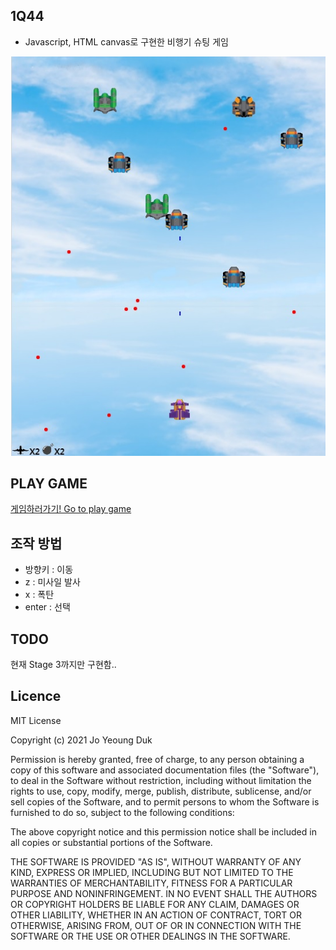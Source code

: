 ## 1Q44
 - Javascript, HTML canvas로 구현한 비행기 슈팅 게임
 
 ![screenshot](./img/game_screenshot.jpg)

## PLAY GAME
<a href="https://timpac31.github.io/page/1q44/main.html" target="_blank">게임하러가기! Go to play game</a>

## 조작 방법
 - 방향키 : 이동
 - z : 미사일 발사
 - x : 폭탄
 - enter : 선택

## TODO
현재 Stage 3까지만 구현함..

## Licence
MIT License

Copyright (c) 2021 Jo Yeoung Duk

Permission is hereby granted, free of charge, to any person obtaining a copy of this software and associated documentation files (the "Software"), to deal in the Software without restriction, including without limitation the rights to use, copy, modify, merge, publish, distribute, sublicense, and/or sell copies of the Software, and to permit persons to whom the Software is furnished to do so, subject to the following conditions:

The above copyright notice and this permission notice shall be included in all copies or substantial portions of the Software.

THE SOFTWARE IS PROVIDED "AS IS", WITHOUT WARRANTY OF ANY KIND, EXPRESS OR IMPLIED, INCLUDING BUT NOT LIMITED TO THE WARRANTIES OF MERCHANTABILITY, FITNESS FOR A PARTICULAR PURPOSE AND NONINFRINGEMENT. IN NO EVENT SHALL THE AUTHORS OR COPYRIGHT HOLDERS BE LIABLE FOR ANY CLAIM, DAMAGES OR OTHER LIABILITY, WHETHER IN AN ACTION OF CONTRACT, TORT OR OTHERWISE, ARISING FROM, OUT OF OR IN CONNECTION WITH THE SOFTWARE OR THE USE OR OTHER DEALINGS IN THE SOFTWARE.
